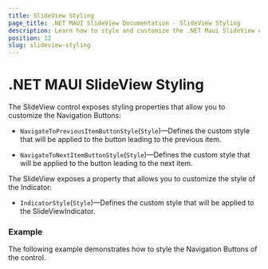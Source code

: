 ```yaml
---
title: SlideView Styling
page_title: .NET MAUI SlideView Documentation - SlideView Styling
description: Learn how to style and customize the .NET Maui SlideView control.
position: 12
slug: slideview-styling
---
```


# .NET MAUI SlideView Styling

The SlideView control exposes styling properties that allow you to customize the Navigation Buttons:

* `NavigateToPreviousItemButtonStyle`(`Style`)&mdash;Defines the custom style that will be applied to the button leading to the previous item.

* `NavigateToNextItemButtonStyle`(`Style`)&mdash;Defines the custom style that will be applied to the button leading to the next item.

The SlideView exposes a property that allows you to customize the style of the Indicator:

* `IndicatorStyle`(`Style`)&mdash;Defines the custom style that will be applied to the SlideViewIndicator.

### Example

The following example demonstrates how to style the Navigation Buttons of the control.
